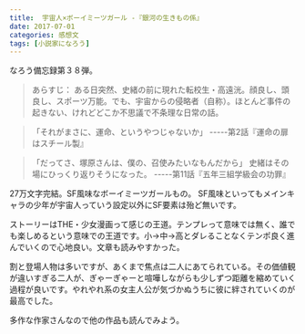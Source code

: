 ```yaml
---
title:  宇宙人×ボーイミーツガール -『銀河の生きもの係』
date: 2017-07-01
categories: 感想文
tags: [小説家になろう]
---
```

なろう備忘録第３８弾。

>あらすじ： ある日突然、史緒の前に現れた転校生・高遠洸。顔良し、頭良し、スポーツ万能。でも、宇宙からの侵略者（自称）。ほとんど事件の起きない、けれどどこか不思議で不条理な日常の話。


>「それがまさに、運命、というやつじゃないか」
-----第2話『運命の扉はスチール製』

>「だってさ、塚原さんは、僕の、召使みたいなもんだから」
史緒はその場にひっくり返りそうになった。
-----第11話『五年三組学級会の功罪』



27万文字完結。SF風味なボーイミーツガールもの。
SF風味といってもメインキャラの少年が宇宙人っていう設定以外にSF要素は殆ど無いです。

ストーリーはTHE・少女漫画って感じの王道。テンプレって意味では無く、誰でも楽しめるという意味での王道です。小→中→高とダレることなくテンポ良く進んでいくので心地良い。文章も読みやすかった。

割と登場人物は多いですが、あくまで焦点は二人にあてられている。その価値観が違いすぎる二人が、ぎゃーぎゃーと喧嘩しながらも少しずつ距離を縮めていく過程が良いです。やれやれ系の女主人公が気づかぬうちに彼に絆されていくのが最高でした。

多作な作家さんなので他の作品も読んでみよう。